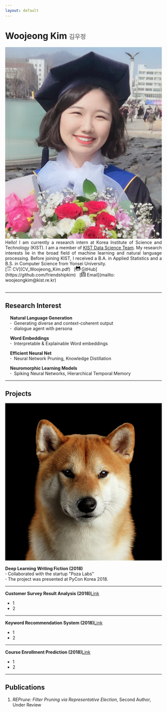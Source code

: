 ```yaml
---
layout: default
---
```


<h1> Woojeong Kim <span style="color:gray;font-size:0.7em"> 김우정</span></h1>

<img class="profile-picture" src="./asset/profile_2.jpg">

<div style="text-align: justify"> Hello! I am currently a research intern at Korea Institute of Science and Technology (KIST). I am a member of <a href="https://kdst.tistory.com/">KIST Data Science Team</a>. My research interests lie in the broad field of machine learning and natural language processing. Before joining KIST, I received a B.A. in Applied Statistics and a B.S. in Computer Science from Yonsei University.</div>
[<img class="icon" src="pdf-icon-gray20.png" width="15px" height="15px"> CV](CV_Woojeong_Kim.pdf)&nbsp;&nbsp;
[<img class="icon" src="asset/git-icon.jpg" width="15px" height="15px"> GitHub](https://github.com/friendshipkim)&nbsp;&nbsp;
[<img class="icon" src="asset/email-icon.png" width="15px" height="15px"> Email](mailto: woojeongkim@kist.re.kr)
<br>
<br>

---

## Research Interest
&nbsp;&nbsp;&nbsp;&nbsp;**Natural Language Generation**<br>
&nbsp;&nbsp;&nbsp;&nbsp;**·**&nbsp;&nbsp;Generating diverse and context-coherent output<br>
&nbsp;&nbsp;&nbsp;&nbsp;**·**&nbsp;&nbsp;dialogue agent with persona<br>

&nbsp;&nbsp;&nbsp;&nbsp;**Word Embeddings**<br>
&nbsp;&nbsp;&nbsp;&nbsp;**·**&nbsp;&nbsp;Interpretable & Explainable Word embeddings<br>

&nbsp;&nbsp;&nbsp;&nbsp;**Efficient Neural Net**<br>
&nbsp;&nbsp;&nbsp;&nbsp;**·**&nbsp;&nbsp;Neural Network Pruning, Knowledge Distillation<br>

&nbsp;&nbsp;&nbsp;&nbsp;**Neuromorphic Learning Models**<br>
&nbsp;&nbsp;&nbsp;&nbsp;**·**&nbsp;&nbsp;Spiking Neural Networks, Hierarchical Temporal Memory<br>

---

## Projects
<a href="/project/fiction.html"><img class="thumbnail" src="shiba.jpg"></a>

**Deep Learning Writing Fiction (2018)**<br>
**·** Collaborated with the startup "Poza Labs" <br>
**·** The project was presented at PyCon Korea 2018.

---

**Customer Survey Result Analysis (2018)**[Link](/project/customer_survey.html)
- 1
- 2

---

**Keyword Recommendation System (2018)**[Link](/project/keyword_recommendation.html)
- 1
- 2

---

**Course Enrollment Prediction (2018)**[Link](/project/course_enrollment.html)
- 1
- 2

---

## Publications

1. *REPrune: Filter Pruning via Representative Election*, Second Author, Under Review
